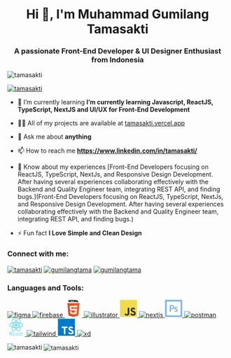 <h1 align="center">Hi 👋, I'm Muhammad Gumilang Tamasakti</h1>
<h3 align="center">A passionate Front-End Developer & UI Designer Enthusiast from Indonesia</h3>

<p align="left"> <img src="https://komarev.com/ghpvc/?username=tamasakti&label=Profile%20views&color=0e75b6&style=flat" alt="tamasakti" /> </p>

<p align="left"> <a href="https://github.com/ryo-ma/github-profile-trophy"><img src="https://github-profile-trophy.vercel.app/?username=tamasakti" alt="tamasakti" /></a> </p>

- 🌱 I’m currently learning **I’m currently learning Javascript, ReactJS, TypeScript, NextJS and UI/UX for Front-End Development**

- 👨‍💻 All of my projects are available at [tamasakti.vercel.app](tamasakti.vercel.app)

- 💬 Ask me about **anything**

- 📫 How to reach me **https://www.linkedin.com/in/tamasakti/**

- 📄 Know about my experiences [Front-End Developers focusing on ReactJS, TypeScript, NextJs, and Responsive Design Development. After having several experiences collaborating effectively with the Backend and Quality Engineer team, integrating REST API, and finding bugs.](Front-End Developers focusing on ReactJS, TypeScript, NextJs, and Responsive Design Development. After having several experiences collaborating effectively with the Backend and Quality Engineer team, integrating REST API, and finding bugs.)

- ⚡ Fun fact **I Love Simple and Clean Design**

<h3 align="left">Connect with me:</h3>
<p align="left">
<a href="https://linkedin.com/in/tamasakti" target="blank"><img align="center" src="https://raw.githubusercontent.com/rahuldkjain/github-profile-readme-generator/master/src/images/icons/Social/linked-in-alt.svg" alt="tamasakti" height="30" width="40" /></a>
<a href="https://instagram.com/gumilangtama" target="blank"><img align="center" src="https://raw.githubusercontent.com/rahuldkjain/github-profile-readme-generator/master/src/images/icons/Social/instagram.svg" alt="gumilangtama" height="30" width="40" /></a>
<a href="https://dribbble.com/gumilangtama" target="blank"><img align="center" src="https://raw.githubusercontent.com/rahuldkjain/github-profile-readme-generator/master/src/images/icons/Social/dribbble.svg" alt="gumilangtama" height="30" width="40" /></a>
</p>

<h3 align="left">Languages and Tools:</h3>
<p align="left"> <a href="https://www.figma.com/" target="_blank" rel="noreferrer"> <img src="https://www.vectorlogo.zone/logos/figma/figma-icon.svg" alt="figma" width="40" height="40"/> </a> <a href="https://firebase.google.com/" target="_blank" rel="noreferrer"> <img src="https://www.vectorlogo.zone/logos/firebase/firebase-icon.svg" alt="firebase" width="40" height="40"/> </a> <a href="https://www.w3.org/html/" target="_blank" rel="noreferrer"> <img src="https://raw.githubusercontent.com/devicons/devicon/master/icons/html5/html5-original-wordmark.svg" alt="html5" width="40" height="40"/> </a> <a href="https://www.adobe.com/in/products/illustrator.html" target="_blank" rel="noreferrer"> <img src="https://www.vectorlogo.zone/logos/adobe_illustrator/adobe_illustrator-icon.svg" alt="illustrator" width="40" height="40"/> </a> <a href="https://developer.mozilla.org/en-US/docs/Web/JavaScript" target="_blank" rel="noreferrer"> <img src="https://raw.githubusercontent.com/devicons/devicon/master/icons/javascript/javascript-original.svg" alt="javascript" width="40" height="40"/> </a> <a href="https://nextjs.org/" target="_blank" rel="noreferrer"> <img src="https://cdn.worldvectorlogo.com/logos/nextjs-2.svg" alt="nextjs" width="40" height="40"/> </a> <a href="https://www.photoshop.com/en" target="_blank" rel="noreferrer"> <img src="https://raw.githubusercontent.com/devicons/devicon/master/icons/photoshop/photoshop-line.svg" alt="photoshop" width="40" height="40"/> </a> <a href="https://postman.com" target="_blank" rel="noreferrer"> <img src="https://www.vectorlogo.zone/logos/getpostman/getpostman-icon.svg" alt="postman" width="40" height="40"/> </a> <a href="https://reactjs.org/" target="_blank" rel="noreferrer"> <img src="https://raw.githubusercontent.com/devicons/devicon/master/icons/react/react-original-wordmark.svg" alt="react" width="40" height="40"/> </a> <a href="https://tailwindcss.com/" target="_blank" rel="noreferrer"> <img src="https://www.vectorlogo.zone/logos/tailwindcss/tailwindcss-icon.svg" alt="tailwind" width="40" height="40"/> </a> <a href="https://www.typescriptlang.org/" target="_blank" rel="noreferrer"> <img src="https://raw.githubusercontent.com/devicons/devicon/master/icons/typescript/typescript-original.svg" alt="typescript" width="40" height="40"/> </a> <a href="https://www.adobe.com/products/xd.html" target="_blank" rel="noreferrer"> <img src="https://cdn.worldvectorlogo.com/logos/adobe-xd.svg" alt="xd" width="40" height="40"/> </a> </p>

<p><img align="left" src="https://github-readme-stats.vercel.app/api/top-langs?username=tamasakti&show_icons=true&locale=en&layout=compact" alt="tamasakti" /></p>

<p>&nbsp;<img align="center" src="https://github-readme-stats.vercel.app/api?username=tamasakti&show_icons=true&locale=en" alt="tamasakti" /></p>
